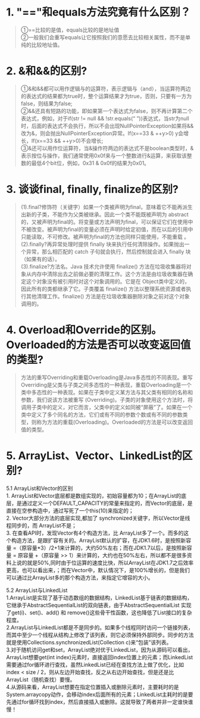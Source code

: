 # 1. **"=="和equals方法究竟有什么区别？**
  > ①==比较的是值，equals比较的是地址值 <br>
  > ②一般我们会重写equals让它按照我们的意愿去比较相关属性，而不是单纯的比较地址值。
# 2. &和&&的区别?
  > ①&和&&都可以用作逻辑与的运算符，表示逻辑与（and），当运算符两边的表达式的结果都为true时，整个运算结果才为true，否则，只要有一方为false，则结果为false;<br>
  > ②&&还具有短路的功能，即如果第一个表达式为false，则不再计算第二个表达式，例如，对于if(str != null && !str.equals(“ ”))表达式，当str为null时，后面的表达式不会执行，所以不会出现NullPointerException如果将&&改为&，则会抛出NullPointerException异常。If(x==33 & ++y>0) y会增长，If(x==33 && ++y>0)不会增长;<br>
  > ③&还可以用作位运算符，当&操作符两边的表达式不是boolean类型时，&表示按位与操作，我们通常使用0x0f来与一个整数进行&运算，来获取该整数的最低4个bit位，例如，0x31 & 0x0f的结果为0x01。
  >
# 3. 谈谈final, finally, finalize的区别?
  > (1).final?修饰符（关键字）如果一个类被声明为final，意味着它不能再派生出新的子类，不能作为父类被继承。因此一个类不能既被声明为 abstract的，又被声明为final的。将变量或方法声明为final，可以保证它们在使用中不被改变。被声明为final的变量必须在声明时给定初值，而在以后的引用中只能读取，不可修改。被声明为final的方法也同样只能使用，不能重载 。<br>
  > (2).finally?再异常处理时提供 finally 块来执行任何清除操作。如果抛出一个异常，那么相匹配的 catch 子句就会执行，然后控制就会进入 finally 块（如果有的话）。<br>
  > (3).finalize?方法名。Java 技术允许使用 finalize() 方法在垃圾收集器将对象从内存中清除出去之前做必要的清理工作。这个方法是由垃圾收集器在确定这个对象没有被引用时对这个对象调用的。它是在 Object类中定义的，因此所有的类都继承了它。子类覆盖 finalize() 方法以整理系统资源或者执行其他清理工作。finalize() 方法是在垃圾收集器删除对象之前对这个对象调用的。

# 4. Overload和Override的区别。Overloaded的方法是否可以改变返回值的类型?
  >方法的重写Overriding和重载Overloading是Java多态性的不同表现。重写Overriding是父类与子类之间多态性的一种表现，重载Overloading是一个类中多态性的一种表现。如果在子类中定义某方法与其父类有相同的名称和参数，我们说该方法被重写 (Overriding)。子类的对象使用这个方法时，将调用子类中的定义，对它而言，父类中的定义如同被“屏蔽”了。如果在一个类中定义了多个同名的方法，它们或有不同的参数个数或有不同的参数类型，则称为方法的重载(Overloading)。Overloaded的方法是可以改变返回值的类型。

# 5. ArrayList、Vector、LinkedList的区别?
  5.1 ArrayList和Vector的区别<br>
    1. ArrayList和Vector底层都是数组实现的，初始容量都为10；在ArrayList的底层，是通过定义一个DEFAULT_CAPACITY的常量来指定的，而Vector的底层，是直接在空参构造中，通过写死了一个this(10)来指定的；<br>
    2. Vector大部分方法的底层实现,都加了 synchronized关键字，所以Vector是线程同步的，而 ArrayList不是；<br>
    3. 在查看API时，发现Vector有4个构造方法，比 ArrayList多了一个。而多的这个构造方法，是跟扩容有关的。ArrayList默认的扩容，在JDK1.6时，是按照新容量 =（原容量*3）/2+1来计算的，大约50%左右；而在JDK1.7以后，是按照新容量 = 原容量 +（原容量 >> 1）来计算的，大约也在50%左右，所以都不是很多资料上说的就是50%,同时由于位运算的速度比快，所以ArrayList在JDK1.7之后效率更高，也可以看出来，；而在Vector中，默认情况下，是100%增长的，但是我们可以通过比ArrayList多的那个构造方法，来指定它增容的大小。<br>

  5.2 ArrayList与LinkedList<br>
    1.ArrayList是实现了基于动态数组的数据结构，LinkedList基于链表的数据结构，它继承于AbstractSequentialList的双向链表，由于AbstractSequentialList 实现了get(i)、set()、add() 和 remove()这些骨干性函数，这也降低了List接口的复杂程度。<br>
    2.ArrayList与LinkedList都是不是同步的。如果多个线程同时访问一个链接列表，而其中至少一个线程从结构上修改了该列表，则它必须保持外部同步。同步的方法就是使用Collections.synchronizedList(Collection<T> c)来“包装”该列表。<br>
    3.对于随机访问get和set，ArrayList绝对优于LinkedList，因为从源码可以看出，ArrayList想要get(int index)元素时，直接返回index位置上的元素；而LinkedList需要通过for循环进行查找，虽然LinkedList已经在查找方法上做了优化，比如index < size / 2，则从左边开始查找，反之从右边开始查找，但是还是比ArrayList（随机查找）要慢。<br>
    4.从源码来看，ArrayList想要在指定位置插入或删除元素时，主要耗时的是System.arraycopy动作，会移动index后面所有的元素；LinkedList主耗时的是要先通过for循环找到index，然后直接插入或删除。这就导致了两者并非一定谁快谁慢！ <br>
